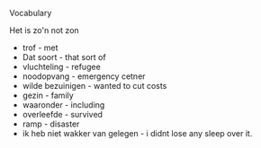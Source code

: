 Vocabulary


Het is zo'n not zon 

* trof - met
* Dat soort - that sort of 
* vluchteling - refugee
* noodopvang - emergency cetner
* wilde bezuinigen - wanted to cut costs 
* gezin - family
* waaronder - including
* overleefde - survived 
* ramp - disaster
* ik heb niet wakker van gelegen - i didnt lose any sleep over it.